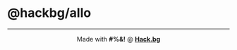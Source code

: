 # @hackbg/allo

<div align="center">

---

Made with **#%&!** @ [**Hack.bg**](https://foss.hack.bg)

</div>
